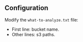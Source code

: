 ## Configuration

Modify the `what-to-analyze.txt` file:

- First line: bucket name.
- Other lines: s3 paths.
